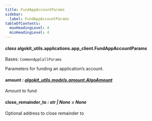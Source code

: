 ```yaml
---
title: FundAppAccountParams
sidebar:
  label: FundAppAccountParams
tableOfContents:
  maxHeadingLevel: 4
  minHeadingLevel: 4
---
```


#### _class_ algokit_utils.applications.app_client.FundAppAccountParams

Bases: `CommonAppCallParams`

Parameters for funding an application’s account.

#### amount _: [algokit_utils.models.amount.AlgoAmount](/reference/algokit-utils-py/api/models/amount/algoamount/#algokit_utils.models.amount.AlgoAmount)_

Amount to fund

#### close_remainder_to _: str | None_ _= None_

Optional address to close remainder to
